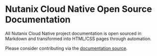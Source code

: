 # Nutanix Cloud Native Open Source Documentation

All Nutanix Cloud Native project documentation is open sourced in Markdown and transformed into HTML/CSS pages through automation.

Please consider contributing via the [documentation source](https://github.com/nutanix-cloud-native/opendocs).
